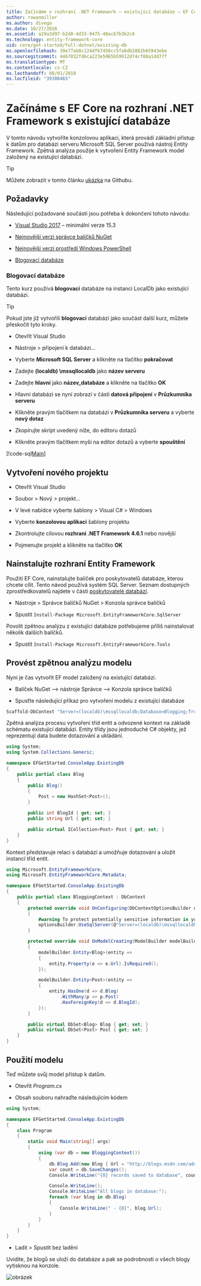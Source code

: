 ```yaml
---
title: Začínáme v rozhraní .NET Framework – existující databáze – EF Core
author: rowanmiller
ms.author: divega
ms.date: 10/27/2016
ms.assetid: a29a3d97-b2d8-4d33-9475-40ac67b3b2c6
ms.technology: entity-framework-core
uid: core/get-started/full-dotnet/existing-db
ms.openlocfilehash: 39e77ab8c124df67458cc5fa6db2882b65943ebe
ms.sourcegitcommit: 4467032fd6ca223e5965b59912d74cf88a1dd77f
ms.translationtype: MT
ms.contentlocale: cs-CZ
ms.lasthandoff: 08/01/2018
ms.locfileid: "39388465"
---
```

# <a name="getting-started-with-ef-core-on-net-framework-with-an-existing-database"></a>Začínáme s EF Core na rozhraní .NET Framework s existující databáze

V tomto návodu vytvoříte konzolovou aplikaci, která provádí základní přístup k datům pro databázi serveru Microsoft SQL Server používá nástroj Entity Framework. Zpětná analýza použije k vytvoření Entity Framework model založený na existující databázi.

> [!TIP]  
> Můžete zobrazit v tomto článku [ukázka](https://github.com/aspnet/EntityFramework.Docs/tree/master/samples/core/GetStarted/FullNet/ConsoleApp.ExistingDb) na Githubu.

## <a name="prerequisites"></a>Požadavky

Následující požadované součásti jsou potřeba k dokončení tohoto návodu:

* [Visual Studio 2017](https://www.visualstudio.com/downloads/) – minimální verze 15.3

* [Nejnovější verzi správce balíčků NuGet](https://dist.nuget.org/index.html)

* [Nejnovější verzi prostředí Windows PowerShell](https://docs.microsoft.com/powershell/scripting/setup/installing-windows-powershell)

* [Blogovací databáze](#blogging-database)

### <a name="blogging-database"></a>Blogovací databáze

Tento kurz používá **blogovací** databáze na instanci LocalDb jako existující databázi.

> [!TIP]  
> Pokud jste již vytvořili **blogovací** databázi jako součást další kurz, můžete přeskočit tyto kroky.

* Otevřít Visual Studio

* Nástroje > připojení k databázi...

* Vyberte **Microsoft SQL Server** a klikněte na tlačítko **pokračovat**

* Zadejte **(localdb) \mssqllocaldb** jako **název serveru**

* Zadejte **hlavní** jako **název_databáze** a klikněte na tlačítko **OK**

* Hlavní databázi se nyní zobrazí v části **datová připojení** v **Průzkumníka serveru**

* Klikněte pravým tlačítkem na databázi v **Průzkumníka serveru** a vyberte **nový dotaz**

* Zkopírujte skript uvedený níže, do editoru dotazů

* Klikněte pravým tlačítkem myši na editor dotazů a vyberte **spouštění**

[!code-sql[Main](../_shared/create-blogging-database-script.sql)]

## <a name="create-a-new-project"></a>Vytvoření nového projektu

* Otevřít Visual Studio

* Soubor > Nový > projekt...

* V levé nabídce vyberte šablony > Visual C# > Windows

* Vyberte **konzolovou aplikaci** šablony projektu

* Zkontrolujte cílovou **rozhraní .NET Framework 4.6.1** nebo novější

* Pojmenujte projekt a klikněte na tlačítko **OK**

## <a name="install-entity-framework"></a>Nainstalujte rozhraní Entity Framework

Použití EF Core, nainstalujte balíček pro poskytovatelů databáze, kterou chcete cílit. Tento návod používá systém SQL Server. Seznam dostupných zprostředkovatelů najdete v části [poskytovatelé databází](../../providers/index.md).

* Nástroje > Správce balíčků NuGet > Konzola správce balíčků

* Spustit `Install-Package Microsoft.EntityFrameworkCore.SqlServer`

Povolit zpětnou analýzu z existující databáze potřebujeme příliš nainstalovat několik dalších balíčků.

* Spustit `Install-Package Microsoft.EntityFrameworkCore.Tools`

## <a name="reverse-engineer-your-model"></a>Provést zpětnou analýzu modelu

Nyní je čas vytvořit EF model založený na existující databázi.

* Balíček NuGet –> nástroje Správce –> Konzola správce balíčků

* Spusťte následující příkaz pro vytvoření modelu z existující databáze

``` powershell
Scaffold-DbContext "Server=(localdb)\mssqllocaldb;Database=Blogging;Trusted_Connection=True;" Microsoft.EntityFrameworkCore.SqlServer
```

Zpětná analýza procesu vytvoření tříd entit a odvozené kontext na základě schématu existující databázi. Entity třídy jsou jednoduché C# objekty, jež reprezentují data budete dotazování a ukládání.

<!-- [!code-csharp[Main](samples/core/GetStarted/FullNet/ConsoleApp.ExistingDb/Blog.cs)] -->
``` csharp
using System;
using System.Collections.Generic;

namespace EFGetStarted.ConsoleApp.ExistingDb
{
    public partial class Blog
    {
        public Blog()
        {
            Post = new HashSet<Post>();
        }

        public int BlogId { get; set; }
        public string Url { get; set; }

        public virtual ICollection<Post> Post { get; set; }
    }
}
```

Kontext představuje relaci s databází a umožňuje dotazování a uložit instancí tříd entit.

<!-- [!code-csharp[Main](samples/core/GetStarted/FullNet/ConsoleApp.ExistingDb/BloggingContext.cs)] -->
``` csharp
using Microsoft.EntityFrameworkCore;
using Microsoft.EntityFrameworkCore.Metadata;

namespace EFGetStarted.ConsoleApp.ExistingDb
{
    public partial class BloggingContext : DbContext
    {
        protected override void OnConfiguring(DbContextOptionsBuilder optionsBuilder)
        {
            #warning To protect potentially sensitive information in your connection string, you should move it out of source code. See http://go.microsoft.com/fwlink/?LinkId=723263 for guidance on storing connection strings.
            optionsBuilder.UseSqlServer(@"Server=(localdb)\mssqllocaldb;Database=Blogging;Trusted_Connection=True;");
        }

        protected override void OnModelCreating(ModelBuilder modelBuilder)
        {
            modelBuilder.Entity<Blog>(entity =>
            {
                entity.Property(e => e.Url).IsRequired();
            });

            modelBuilder.Entity<Post>(entity =>
            {
                entity.HasOne(d => d.Blog)
                    .WithMany(p => p.Post)
                    .HasForeignKey(d => d.BlogId);
            });
        }

        public virtual DbSet<Blog> Blog { get; set; }
        public virtual DbSet<Post> Post { get; set; }
    }
}
```

## <a name="use-your-model"></a>Použití modelu

Teď můžete svůj model přístup k datům.

* Otevřít *Program.cs*

* Obsah souboru nahraďte následujícím kódem

<!-- [!code-csharp[Main](samples/core/GetStarted/FullNet/ConsoleApp.ExistingDb/Program.cs)] -->
``` csharp
using System;

namespace EFGetStarted.ConsoleApp.ExistingDb
{
    class Program
    {
        static void Main(string[] args)
        {
            using (var db = new BloggingContext())
            {
                db.Blog.Add(new Blog { Url = "http://blogs.msdn.com/adonet" });
                var count = db.SaveChanges();
                Console.WriteLine("{0} records saved to database", count);

                Console.WriteLine();
                Console.WriteLine("All blogs in database:");
                foreach (var blog in db.Blog)
                {
                    Console.WriteLine(" - {0}", blog.Url);
                }
            }
        }
    }
}
```

* Ladit > Spustit bez ladění

Uvidíte, že blogů se uloží do databáze a pak se podrobnosti o všech blogy vytisknou na konzole.

![obrázek](_static/output-existing-db.png)
